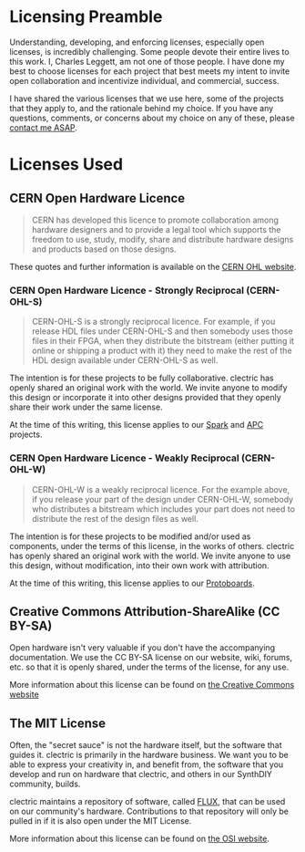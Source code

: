 # Licensing Preamble
Understanding, developing, and enforcing licenses, especially open licenses, is incredibly challenging. Some people devote their entire lives to this work. I, Charles Leggett,  am not one of those people. I have done my best to choose licenses for each project that best meets my intent to invite open collaboration and incentivize individual, and commercial, success.

I have shared the various licenses that we use here, some of the projects that they apply to, and the rationale behind my choice. If you have any questions, comments, or concerns about my choice on any of these, please [contact me ASAP](mailto:licensing@clectric.diy).
# Licenses Used

## CERN Open Hardware Licence
> CERN has developed this licence to promote collaboration among hardware designers and to provide a legal tool which supports the freedom to use, study, modify, share and distribute hardware designs and products based on those designs.

These quotes and further information is available on the [CERN OHL website](https://gitlab.com/ohwr/project/cernohl/-/wikis/Documents/CERN-OHL-version-2).
### CERN Open Hardware Licence - Strongly Reciprocal (CERN-OHL-S)
> CERN-OHL-S is a strongly reciprocal licence. For example, if you release HDL files under CERN-OHL-S and then somebody uses those files in their FPGA, when they distribute the bitstream (either putting it online or shipping a product with it) they need to make the rest of the HDL design available under CERN-OHL-S as well.

The intention is for these projects to be fully collaborative. clectric has openly shared an original work with the world. We invite anyone to modify this design or incorporate it into other designs provided that they openly share their work under the same license.

At the time of this writing, this license applies to our [Spark](https://github.com/clectric-diy/Spark-AE) and [APC](https://github.com/clectric-diy/APC-AE) projects.
### CERN Open Hardware Licence - Weakly Reciprocal (CERN-OHL-W)
> CERN-OHL-W is a weakly reciprocal licence. For the example above, if you release your part of the design under CERN-OHL-W, somebody who distributes a bitstream which includes your part does not need to distribute the rest of the design files as well.

The intention is for these projects to be modified and/or used as components, under the terms of this license, in the works of others. clectric has openly shared an original work with the world. We invite anyone to use this design, without modification, into their own work with attribution.

At the time of this writing, this license applies to our [Protoboards](https://github.com/clectric-diy/Protoboards-AE).
## Creative Commons Attribution-ShareAlike (CC BY-SA)
Open hardware isn't very valuable if you don't have the accompanying documentation. We use the CC BY-SA license on our website, wiki, forums, etc. so that it is openly shared, under the terms of the license, for any use.

More information about this license can be found on [the Creative Commons website](https://creativecommons.org/licenses/by-sa/4.0/)
## The MIT License
Often, the "secret sauce" is not the hardware itself, but the software that guides it. clectric is primarily in the hardware business. We want you to be able to express your creativity in, and benefit from, the software that you develop and run on hardware that clectric, and others in our SynthDIY community, builds.

clectric maintains a repository of software, called [FLUX](https://github.com/clectric-diy/FLUX), that can be used on our community's hardware. Contributions to that repository will only be pulled in if it is also open under the MIT License.

More information about this license can be found on [the OSI website](https://opensource.org/license/mit).